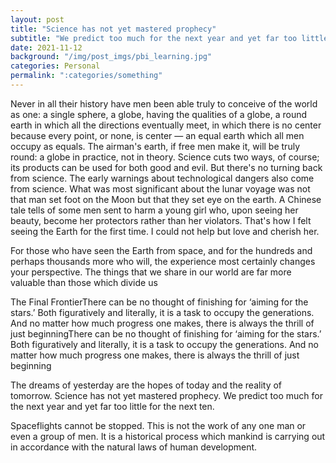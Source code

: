 ```yaml
---
layout: post
title: "Science has not yet mastered prophecy"
subtitle: "We predict too much for the next year and yet far too little for the next ten."
date: 2021-11-12
background: "/img/post_imgs/pbi_learning.jpg"
categories: Personal
permalink: ":categories/something"
---
```


Never in all their history have men been able truly to conceive of the world as one: a single sphere, a globe, having the qualities of a globe, a round earth in which all the directions eventually meet, in which there is no center because every point, or none, is center — an equal earth which all men occupy as equals. The airman's earth, if free men make it, will be truly round: a globe in practice, not in theory.
Science cuts two ways, of course; its products can be used for both good and evil. But there's no turning back from science. The early warnings about technological dangers also come from science.
What was most significant about the lunar voyage was not that man set foot on the Moon but that they set eye on the earth.
A Chinese tale tells of some men sent to harm a young girl who, upon seeing her beauty, become her protectors rather than her violators. That's how I felt seeing the Earth for the first time. I could not help but love and cherish her.

For those who have seen the Earth from space, and for the hundreds and perhaps thousands more who will, the experience most certainly changes your perspective. The things that we share in our world are far more valuable than those which divide us

The Final FrontierThere can be no thought of finishing for ‘aiming for the stars.’ Both figuratively and literally, it is a task to occupy the generations. And no matter how much progress one makes, there is always the thrill of just beginningThere can be no thought of finishing for ‘aiming for the stars.’ Both figuratively and literally, it is a task to occupy the generations. And no matter how much progress one makes, there is always the thrill of just beginning

The dreams of yesterday are the hopes of today and the reality of tomorrow. Science has not yet mastered prophecy. We predict too much for the next year and yet far too little for the next ten.

Spaceflights cannot be stopped. This is not the work of any one man or even a group of men. It is a historical process which mankind is carrying out in accordance with the natural laws of human development.
